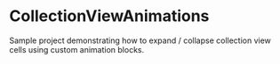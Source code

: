 # CollectionViewAnimations
Sample project demonstrating how to expand / collapse collection view cells using custom animation blocks.

